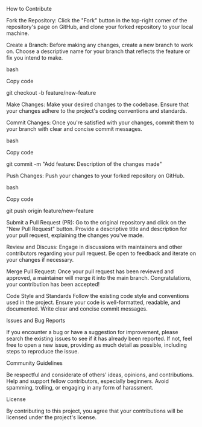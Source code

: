 How to Contribute

Fork the Repository: Click the "Fork" button in the top-right corner of the repository's page on GitHub, and clone your forked repository to your local machine.

Create a Branch: Before making any changes, create a new branch to work on. Choose a descriptive name for your branch that reflects the feature or fix you intend to make.

bash

Copy code

git checkout -b feature/new-feature

Make Changes: Make your desired changes to the codebase. Ensure that your changes adhere to the project's coding conventions and standards.

Commit Changes: Once you're satisfied with your changes, commit them to your branch with clear and concise commit messages.

bash

Copy code

git commit -m "Add feature: Description of the changes made"

Push Changes: Push your changes to your forked repository on GitHub.

bash

Copy code

git push origin feature/new-feature

Submit a Pull Request (PR): Go to the original repository and click on the "New Pull Request" button. Provide a descriptive title and description for your pull request, explaining the changes you've made.

Review and Discuss: Engage in discussions with maintainers and other contributors regarding your pull request. Be open to feedback and iterate on your changes if necessary.

Merge Pull Request: Once your pull request has been reviewed and approved, a maintainer will merge it into the main branch. Congratulations, your contribution has been accepted!

Code Style and Standards
Follow the existing code style and conventions used in the project.
Ensure your code is well-formatted, readable, and documented.
Write clear and concise commit messages.


Issues and Bug Reports

If you encounter a bug or have a suggestion for improvement, please search the existing issues to see if it has already been reported.
If not, feel free to open a new issue, providing as much detail as possible, including steps to reproduce the issue.


Community Guidelines

Be respectful and considerate of others' ideas, opinions, and contributions.
Help and support fellow contributors, especially beginners.
Avoid spamming, trolling, or engaging in any form of harassment.

License

By contributing to this project, you agree that your contributions will be licensed under the project's license.
